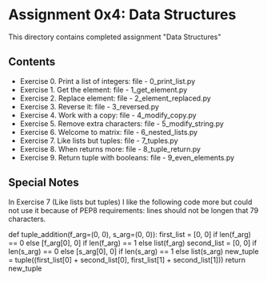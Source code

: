 # Assignment 0x4: Data Structures

This directory contains completed assignment "Data Structures"

## Contents

- Exercise 0. Print a list of integers: file - 0_print_list.py
- Exercise 1. Get the element: file - 1_get_element.py
- Exercise 2. Replace element: file - 2_element_replaced.py
- Exercise 3. Reverse it: file - 3_reversed.py
- Exercise 4. Work with a copy: file - 4_modify_copy.py
- Exercise 5. Remove extra characters: file - 5_modify_string.py
- Exercise 6. Welcome to matrix: file - 6_nested_lists.py
- Exercise 7. Like lists but tuples: file - 7_tuples.py
- Exercise 8. When returns more: file - 8_tuple_return.py
- Exercise 9. Return tuple with booleans: file - 9_even_elements.py

## Special Notes

In Exercise 7 (Like lists but tuples) I like the following code more but could not use it because of PEP8 requirements: lines should not be longen that 79 characters.

def tuple_addition(f_arg=(0, 0), s_arg=(0, 0)):
    first_list = [0, 0] if len(f_arg) == 0 else [f_arg[0], 0] if len(f_arg) == 1 else list(f_arg)
    second_list = [0, 0] if len(s_arg) == 0 else [s_arg[0], 0] if len(s_arg) == 1 else list(s_arg)
    new_tuple = tuple((first_list[0] + second_list[0], first_list[1] + second_list[1]))
    return new_tuple

